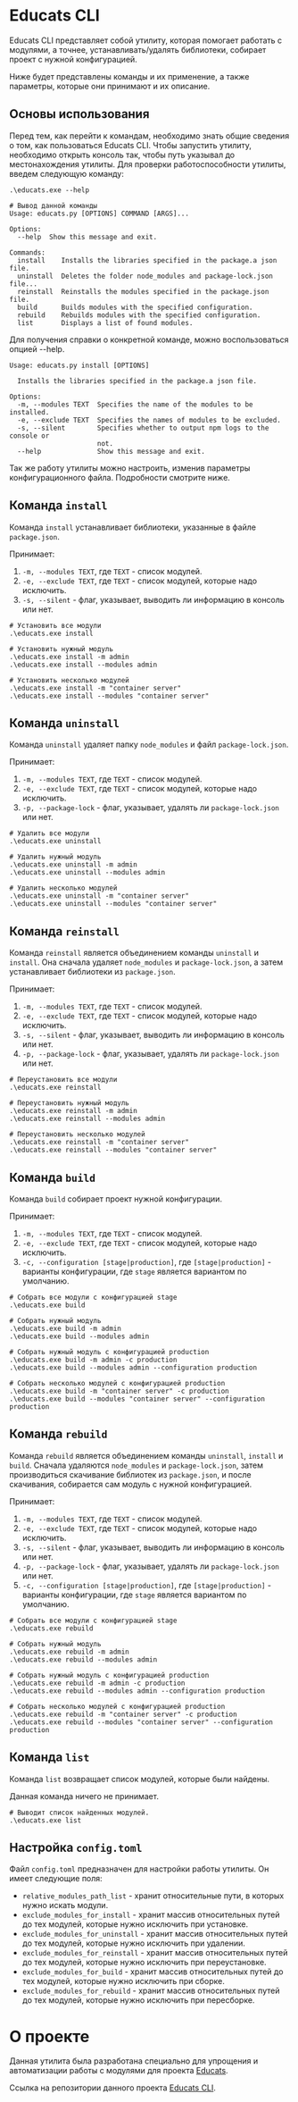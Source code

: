 # Educats CLI

Educats CLI представляет собой утилиту, которая помогает работать с модулями, 
а точнее, устанавливать/удалять библиотеки, собирает проект с нужной конфигурацией.

Ниже будет представлены команды и их применение, а также параметры, 
которые они принимают и их описание.

## Основы использования

Перед тем, как перейти к командам, необходимо знать общие сведения о том, 
как пользоваться Educats CLI. Чтобы запустить утилиту, необходимо открыть 
консоль так, чтобы путь указывал до местонахождения утилиты. Для проверки 
работоспособности утилиты, введем следующую команду:

```shell
.\educats.exe --help

# Вывод данной команды
Usage: educats.py [OPTIONS] COMMAND [ARGS]...

Options:
  --help  Show this message and exit.

Commands:
  install    Installs the libraries specified in the package.a json file.
  uninstall  Deletes the folder node_modules and package-lock.json file...
  reinstall  Reinstalls the modules specified in the package.json file.
  build      Builds modules with the specified configuration.
  rebuild    Rebuilds modules with the specified configuration.
  list       Displays a list of found modules.
```

Для получения справки о конкретной команде, можно воспользоваться опцией --help.

```shell
Usage: educats.py install [OPTIONS]

  Installs the libraries specified in the package.a json file.

Options:
  -m, --modules TEXT  Specifies the name of the modules to be installed.
  -e, --exclude TEXT  Specifies the names of modules to be excluded.
  -s, --silent        Specifies whether to output npm logs to the console or
                      not.
  --help              Show this message and exit.
```

Так же работу утилиты можно настроить, изменив параметры конфигурационного файла. 
Подробности смотрите ниже.

## Команда ```install```

Команда ```install``` устанавливает библиотеки, указанные в файле ```package.json```.

Принимает:
1. ```-m, --modules TEXT```, где ```TEXT``` - список модулей.
2. ```-e, --exclude TEXT```, где ```TEXT``` - список модулей, которые надо исключить.
3. ```-s, --silent``` - флаг, указывает, выводить ли информацию в консоль или нет.

```shell
# Установить все модули
.\educats.exe install

# Установить нужный модуль
.\educats.exe install -m admin
.\educats.exe install --modules admin

# Установить несколько модулей
.\educats.exe install -m "container server"
.\educats.exe install --modules "container server"
```

## Команда ```uninstall```

Команда ```uninstall``` удаляет папку ```node_modules``` и файл ```package-lock.json```.

Принимает:
1. ```-m, --modules TEXT```, где `TEXT` - список модулей.
2. ```-e, --exclude TEXT```, где `TEXT` - список модулей, которые надо исключить.
3. ```-p, --package-lock``` - флаг, указывает, удалять ли `package-lock.json` или нет.

```shell
# Удалить все модули
.\educats.exe uninstall

# Удалить нужный модуль
.\educats.exe uninstall -m admin
.\educats.exe uninstall --modules admin

# Удалить несколько модулей
.\educats.exe uninstall -m "container server"
.\educats.exe uninstall --modules "container server"
```

## Команда ```reinstall```

Команда ```reinstall``` является объединением команды ```uninstall``` и ```install```. 
Она сначала удаляет ```node_modules``` и ```package-lock.json```, а затем устанавливает 
библиотеки из ```package.json```. 

Принимает:
1. ```-m, --modules TEXT```, где ```TEXT``` - список модулей.
2. ```-e, --exclude TEXT```, где ```TEXT``` - список модулей, которые надо исключить.
3. ```-s, --silent``` - флаг, указывает, выводить ли информацию в консоль или нет.
4. ```-p, --package-lock``` - флаг, указывает, удалять ли `package-lock.json` или нет.

```shell
# Переустановить все модули
.\educats.exe reinstall

# Переустановить нужный модуль
.\educats.exe reinstall -m admin
.\educats.exe reinstall --modules admin

# Переустановить несколько модулей
.\educats.exe reinstall -m "container server"
.\educats.exe reinstall --modules "container server"
```

## Команда ```build```

Команда ```build``` собирает проект нужной конфигурации.

Принимает:
1. ```-m, --modules TEXT```, где ```TEXT``` - список модулей.
2. ```-e, --exclude TEXT```, где ```TEXT``` - список модулей, которые надо исключить.
3. ```-c, --configuration [stage|production]```, где ```[stage|production]``` - варианты 
конфигурации, где ```stage``` является вариантом по умолчанию.

```shell
# Собрать все модули с конфигурацией stage
.\educats.exe build

# Собрать нужный модуль
.\educats.exe build -m admin
.\educats.exe build --modules admin

# Собрать нужный модуль с конфигурацией production
.\educats.exe build -m admin -c production
.\educats.exe build --modules admin --configuration production

# Собрать несколько модулей с конфигурацией production
.\educats.exe build -m "container server" -c production
.\educats.exe build --modules "container server" --configuration production
```

## Команда ```rebuild```

Команда ```rebuild``` является объединением команды ```uninstall```, ```install``` и 
```build```. Сначала удаляются ```node_modules``` и ```package-lock.json```, 
затем производиться скачивание библиотек из ```package.json```, и после 
скачивания, собирается сам модуль с нужной конфигурацией.

Принимает:
1. ```-m, --modules TEXT```, где ```TEXT``` - список модулей.
2. ```-e, --exclude TEXT```, где ```TEXT``` - список модулей, которые надо исключить.
3. ```-s, --silent``` - флаг, указывает, выводить ли информацию в консоль или нет.
4. ```-p, --package-lock``` - флаг, указывает, удалять ли `package-lock.json` или нет.
5. ```-c, --configuration [stage|production]```, где ```[stage|production]``` - варианты 
конфигурации, где ```stage``` является вариантом по умолчанию.


```shell
# Собрать все модули с конфигурацией stage
.\educats.exe rebuild

# Собрать нужный модуль
.\educats.exe rebuild -m admin
.\educats.exe rebuild --modules admin

# Собрать нужный модуль с конфигурацией production
.\educats.exe rebuild -m admin -c production
.\educats.exe rebuild --modules admin --configuration production

# Собрать несколько модулей с конфигурацией production
.\educats.exe rebuild -m "container server" -c production
.\educats.exe rebuild --modules "container server" --configuration production
```

## Команда ```list```

Команда ```list``` возвращает список модулей, которые были найдены.

Данная команда ничего не принимает.

```shell
# Выводит список найденных модулей.
.\educats.exe list
```

## Настройка ```config.toml```

Файл ```config.toml``` предназначен для настройки работы утилиты. Он имеет следующие поля:

* ```relative_modules_path_list``` - хранит относительные пути, в которых нужно 
искать модули.
* ```exclude_modules_for_install``` - хранит массив относительных путей до тех модулей, 
которые нужно исключить при установке.
* ```exclude_modules_for_uninstall``` - хранит массив относительных путей до тех модулей, 
которые нужно исключить при удалении.
* ```exclude_modules_for_reinstall``` - хранит массив относительных путей до тех модулей, 
которые нужно исключить при переустановке.
* ```exclude_modules_for_build``` - хранит массив относительных путей до тех модулей, 
которые нужно исключить при сборке.
* ```exclude_modules_for_rebuild``` - хранит массив относительных путей до тех модулей, 
которые нужно исключить при пересборке.

# О проекте

Данная утилита была разработана специально для упрощения и автоматизации работы с 
модулями для проекта [Educats](https://github.com/hawkrai/CATSdesigner). 

Ссылка на репозитории данного проекта [Educats CLI](https://github.com/notsecret32/educats-cli).